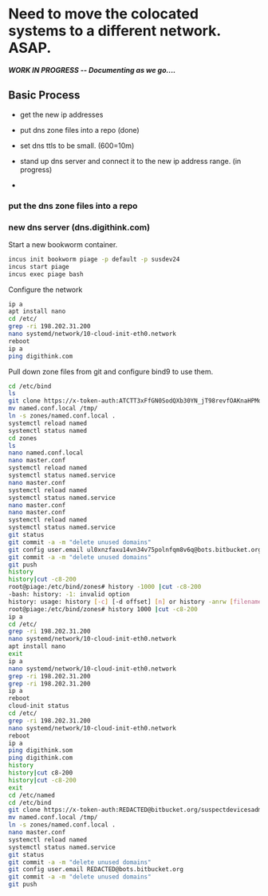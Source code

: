 # Need to move the colocated systems to a different network. ASAP.
***WORK IN PROGRESS -- Documenting as we go....***
## Basic Process
- get the new ip addresses

- put dns zone files into a repo (done)
- set dns ttls to be small. (600=10m)
- stand up dns server and connect it to the new ip address range. (in progress)
- 


### put the dns zone files into a repo

### new dns server (dns.digithink.com)

Start a new bookworm container.

```sh
incus init bookworm piage -p default -p susdev24
incus start piage
incus exec piage bash
```

Configure the network

```sh
ip a
apt install nano
cd /etc/
grep -ri 198.202.31.200
nano systemd/network/10-cloud-init-eth0.network
reboot
ip a
ping digithink.com
```

Pull down zone files from git and configure bind9 to use them.

```sh
cd /etc/bind
ls
git clone https://x-token-auth:ATCTT3xFfGN0SodQXb30YN_jT98revfOAKnaHPMqVK2a2ARF1Lgx3OX6cYRA0thIh6K-Pr_ySp4ItX8PoWu1XFqiV_94ZEMHOizR4Ktk8S8cm_1i6o1xkpioYGAc5oll4G_wYwKCDpnrM4LlWDnaE8Fl_djiihXkh3
mv named.conf.local /tmp/
ln -s zones/named.conf.local .
systemctl reload named
systemctl status named
cd zones
ls
nano named.conf.local
nano master.conf
systemctl reload named
systemctl status named.service
nano master.conf
systemctl reload named
systemctl status named.service
nano master.conf
nano master.conf
systemctl reload named
systemctl status named.service
git status
git commit -a -m "delete unused domains"
git config user.email ul0xnzfaxu14vn34v75polnfqm8v6q@bots.bitbucket.org
git commit -a -m "delete unused domains"
git push
history
history|cut -c8-200
root@piage:/etc/bind/zones# history -1000 |cut -c8-200
-bash: history: -1: invalid option
history: usage: history [-c] [-d offset] [n] or history -anrw [filename] or history -ps arg [arg...]
root@piage:/etc/bind/zones# history 1000 |cut -c8-200
ip a
cd /etc/
grep -ri 198.202.31.200
nano systemd/network/10-cloud-init-eth0.network
apt install nano
exit
ip a
nano systemd/network/10-cloud-init-eth0.network
grep -ri 198.202.31.200
grep -ri 198.202.31.200
ip a
reboot
cloud-init status
cd /etc/
grep -ri 198.202.31.200
nano systemd/network/10-cloud-init-eth0.network
reboot
ip a
ping digithink.som
ping digithink.com
history
history|cut c8-200
history|cut -c8-200
exit
cd /etc/named
cd /etc/bind
git clone https://x-token-auth:REDACTED@bitbucket.org/suspectdevicesadmin/susdev-dns.git
mv named.conf.local /tmp/
ln -s zones/named.conf.local .
nano master.conf
systemctl reload named
systemctl status named.service
git status
git commit -a -m "delete unused domains"
git config user.email REDACTED@bots.bitbucket.org
git commit -a -m "delete unused domains"
git push
```
